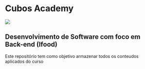 <h1> Cubos Academy </h1>
<img src="https://global-uploads.webflow.com/6092ed75cac3156e208ac5e9/6449dd3900dfb768270ef41c_cubos%2Bpotenciatech.webp"/>
<h2>Desenvolvimento de Software com foco em Back-end (Ifood)</h2>
<p>Este repositório tem como objetivo armazenar todos os conteudos aplicados do curso</p>
